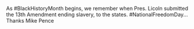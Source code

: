 As #BlackHistoryMonth begins, we remember when Pres. Licoln submitted the 13th Amendment ending slavery, to the states. #NationalFreedomDay... Thanks Mike Pence
